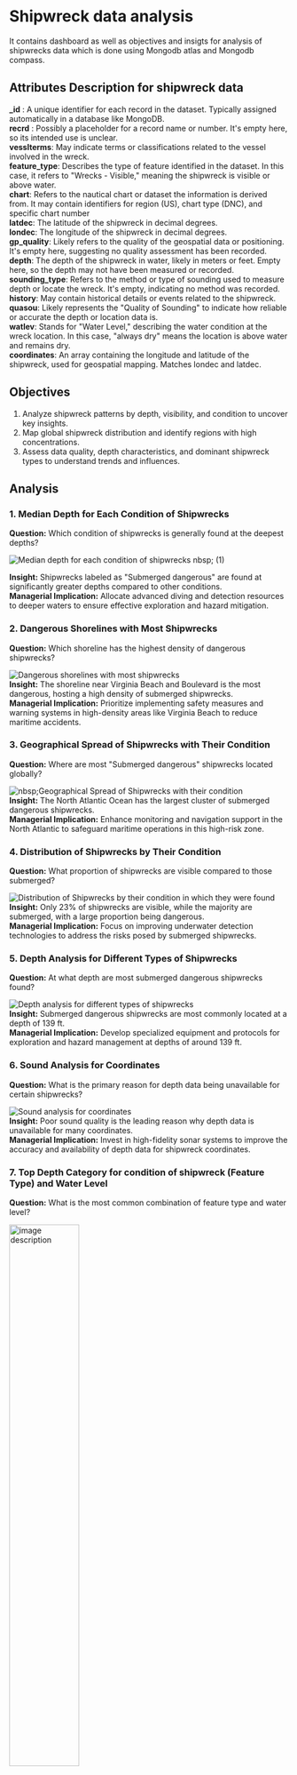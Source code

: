 # Shipwreck data analysis
It contains dashboard  as well as objectives and insigts for analysis of shipwrecks data which is done using Mongodb atlas and Mongodb compass. <br/> 

## Attributes Description for shipwreck data
**_id** : A unique identifier for each record in the dataset. Typically assigned automatically in a database like MongoDB.<br/>
**recrd** : Possibly a placeholder for a record name or number. It's empty here, so its intended use is unclear.<br/>
**vesslterms**: May indicate terms or classifications related to the vessel involved in the wreck.<br/> 
**feature_type**: Describes the type of feature identified in the dataset. In this case, it refers to "Wrecks - Visible," meaning the shipwreck is visible or above water.<br/>
**chart**: Refers to the nautical chart or dataset the information is derived from. It may contain identifiers for region (US), chart type (DNC), and specific chart number<br/> 
**latdec**: The latitude of the shipwreck in decimal degrees.<br/>
**londec**: The longitude of the shipwreck in decimal degrees.<br/>
**gp_quality**: Likely refers to the quality of the geospatial data or positioning. It's empty here, suggesting no quality assessment has been recorded.<br/>
**depth**: The depth of the shipwreck in water, likely in meters or feet. Empty here, so the depth may not have been measured or recorded.<br/>
**sounding_type**: Refers to the method or type of sounding used to measure depth or locate the wreck. It's empty, indicating no method was recorded.<br/>
**history**: May contain historical details or events related to the shipwreck.<br/> 
**quasou**: Likely represents the "Quality of Sounding" to indicate how reliable or accurate the depth or location data is.<br/>
**watlev**: Stands for "Water Level," describing the water condition at the wreck location. In this case, "always dry" means the location is above water and remains dry.<br/>
**coordinates**: An array containing the longitude and latitude of the shipwreck, used for geospatial mapping. Matches londec and latdec.<br/>

## Objectives<br/>  
1. Analyze shipwreck patterns by depth, visibility, and condition to uncover key insights.<br/>  
2. Map global shipwreck distribution and identify regions with high concentrations.<br/>  
3. Assess data quality, depth characteristics, and dominant shipwreck types to understand trends and influences.<br/>  

## Analysis <br/>

### 1. Median Depth for Each Condition of Shipwrecks<br/>

**Question:** Which condition of shipwrecks is generally found at the deepest depths?<br/>

![Median depth for each condition of shipwrecks nbsp; (1)](https://github.com/user-attachments/assets/ea570f3a-9fcd-4230-a07d-fd3ce600064d) <br/>

**Insight:** Shipwrecks labeled as "Submerged dangerous" are found at significantly greater depths compared to other conditions.<br/> 
**Managerial Implication:** Allocate advanced diving and detection resources to deeper waters to ensure effective exploration and hazard mitigation.<br/>

### 2. Dangerous Shorelines with Most Shipwrecks<br/>

**Question:** Which shoreline has the highest density of dangerous shipwrecks?<br/>

![Dangerous shorelines with most shipwrecks](https://github.com/user-attachments/assets/083797f3-0002-4871-9295-ab6e6c2ac69d) <br/>
**Insight:** The shoreline near Virginia Beach and Boulevard is the most dangerous, hosting a high density of submerged shipwrecks.<br/>
**Managerial Implication:** Prioritize implementing safety measures and warning systems in high-density areas like Virginia Beach to reduce maritime accidents.<br/>

### 3. Geographical Spread of Shipwrecks with Their Condition<br/>

**Question:** Where are most "Submerged dangerous" shipwrecks located globally?<br/>

![nbsp;Geographical Spread of Shipwrecks with their condition](https://github.com/user-attachments/assets/0f80abdd-de4c-4eeb-b802-7bc425a9f818) <br/>
**Insight:** The North Atlantic Ocean has the largest cluster of submerged dangerous shipwrecks.<br/>
**Managerial Implication:** Enhance monitoring and navigation support in the North Atlantic to safeguard maritime operations in this high-risk zone.<br/>

### 4. Distribution of Shipwrecks by Their Condition<br/>

**Question:** What proportion of shipwrecks are visible compared to those submerged?<br/>

![Distribution of Shipwrecks by their condition in which they were found](https://github.com/user-attachments/assets/271f7808-f2de-44cf-af32-316b002a6735) <br/>
**Insight:** Only 23% of shipwrecks are visible, while the majority are submerged, with a large proportion being dangerous.<br/>
**Managerial Implication:** Focus on improving underwater detection technologies to address the risks posed by submerged shipwrecks.<br/>

### 5. Depth Analysis for Different Types of Shipwrecks<br/>
**Question:** At what depth are most submerged dangerous shipwrecks found?<br/>

![Depth analysis for different types of shipwrecks](https://github.com/user-attachments/assets/c9731f20-ad63-4894-a114-6cb1eaacd552) <br/>
**Insight:** Submerged dangerous shipwrecks are most commonly located at a depth of 139 ft.<br/>
**Managerial Implication:** Develop specialized equipment and protocols for exploration and hazard management at depths of around 139 ft.<br/>

### 6. Sound Analysis for Coordinates<br/>
**Question:** What is the primary reason for depth data being unavailable for certain shipwrecks?<br/> 

![Sound analysis for coordinates](https://github.com/user-attachments/assets/e5e49261-42b4-4b52-9f9d-af4450105602) <br/>
**Insight:** Poor sound quality is the leading reason why depth data is unavailable for many coordinates.<br/>
**Managerial Implication:** Invest in high-fidelity sonar systems to improve the accuracy and availability of depth data for shipwreck coordinates.<br/>

### 7. Top Depth Category for condition of shipwreck (Feature Type) and Water Level<br/>
**Question:** What is the most common combination of feature type and water level?<br/>

<img src="https://github.com/user-attachments/assets/9623d14a-603a-487a-afab-5da6ad07ccb0" width="50%" alt="image description" />

**Insight:** "Wrecks - Submerged, nondangerous" with the status "always under water/submerged" is the most common combination.<br/>
**Managerial Implication:** Allocate resources to monitor and document non-dangerous submerged wrecks, as they may still serve historical or ecological purposes.<br/>


## Dashboard 
[View Dashboard](https://charts.mongodb.com/charts-project-0-vzguajj/public/dashboards/66ea86e8-ed00-4156-a01f-a1beac0f1948)

![Shipwrecks data analysis dashboard](https://github.com/user-attachments/assets/c4a08f84-0610-4327-a26f-4574cfa6c307) <br/>




